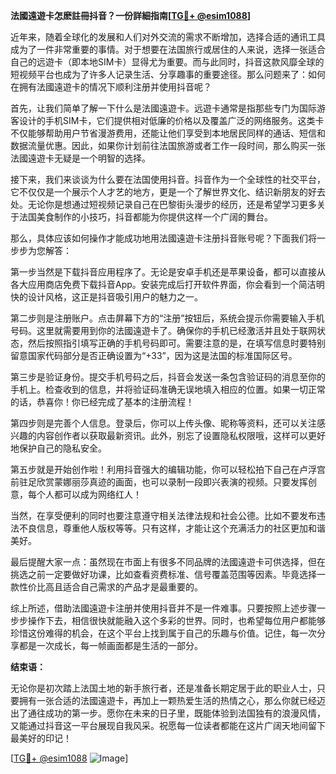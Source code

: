 **法國遠遊卡怎麽註冊抖音？一份詳細指南[[TG💪+ @esim1088](https://t.me/s/esim1088)]**

近年来，随着全球化的发展和人们对外交流的需求不断增加，选择合适的通讯工具成为了一件非常重要的事情。对于想要在法国旅行或居住的人来说，选择一张适合自己的远遊卡（即本地SIM卡）显得尤为重要。而与此同时，抖音这款风靡全球的短视频平台也成为了许多人记录生活、分享趣事的重要途径。那么问题来了：如何在拥有法國遠遊卡的情况下顺利注册并使用抖音呢？

首先，让我们简单了解一下什么是法國遠遊卡。远遊卡通常是指那些专门为国际游客设计的手机SIM卡，它们提供相对低廉的价格以及覆盖广泛的网络服务。这类卡不仅能够帮助用户节省漫游费用，还能让他们享受到本地居民同样的通话、短信和数据流量优惠。因此，如果你计划前往法国旅游或者工作一段时间，那么购买一张法國遠遊卡无疑是一个明智的选择。

接下来，我们来谈谈为什么要在法国使用抖音。抖音作为一个全球性的社交平台，它不仅仅是一个展示个人才艺的地方，更是一个了解世界文化、结识新朋友的好去处。无论你是想通过短视频记录自己在巴黎街头漫步的经历，还是希望学习更多关于法国美食制作的小技巧，抖音都能为你提供这样一个广阔的舞台。

那么，具体应该如何操作才能成功地用法國遠遊卡注册抖音账号呢？下面我们将一步步为您解答：

第一步当然是下载抖音应用程序了。无论是安卓手机还是苹果设备，都可以直接从各大应用商店免费下载抖音App。安装完成后打开软件界面，你会看到一个简洁明快的设计风格，这正是抖音吸引用户的魅力之一。

第二步则是注册账户。点击屏幕下方的“注册”按钮后，系统会提示你需要输入手机号码。这里就需要用到你的法國遠遊卡了。确保你的手机已经激活并且处于联网状态，然后按照指引填写正确的手机号码即可。需要注意的是，在填写信息时要特别留意国家代码部分是否正确设置为“+33”，因为这是法国的标准国际区号。

第三步是验证身份。提交手机号码之后，抖音会发送一条包含验证码的消息至你的手机上。检查收到的信息，并将验证码准确无误地填入相应的位置。如果一切正常的话，恭喜你！你已经完成了基本的注册流程！

第四步则是完善个人信息。登录后，你可以上传头像、昵称等资料，还可以关注感兴趣的内容创作者以获取最新资讯。此外，别忘了设置隐私权限哦，这样可以更好地保护自己的隐私安全。

第五步就是开始创作啦！利用抖音强大的编辑功能，你可以轻松拍下自己在卢浮宫前驻足欣赏蒙娜丽莎真迹的画面，也可以录制一段即兴表演的视频。只要发挥创意，每个人都可以成为网络红人！

当然，在享受便利的同时也要注意遵守相关法律法规和社会公德。比如不要发布违法不良信息，尊重他人版权等等。只有这样，才能让这个充满活力的社区更加和谐美好。

最后提醒大家一点：虽然现在市面上有很多不同品牌的法國遠遊卡可供选择，但在挑选之前一定要做好功课，比如查看资费标准、信号覆盖范围等因素。毕竟选择一款性价比高且适合自己需求的产品才是最重要的。

综上所述，借助法國遠遊卡注册并使用抖音并不是一件难事。只要按照上述步骤一步步操作下去，相信很快就能融入这个多彩的世界。同时，也希望每位用户都能够珍惜这份难得的机会，在这个平台上找到属于自己的乐趣与价值。记住，每一次分享都是一次成长，每一帧画面都是生活的一部分。

**结束语：**

无论你是初次踏上法国土地的新手旅行者，还是准备长期定居于此的职业人士，只要拥有一张合适的法國遠遊卡，再加上一颗热爱生活的热情之心，那么你就已经迈出了通往成功的第一步。愿你在未来的日子里，既能体验到法国独有的浪漫风情，又能通过抖音这一平台展现自我风采。祝愿每一位读者都能在这片广阔天地间留下最美好的印记！

[[TG💪+ @esim1088](https://t.me/s/esim1088) ![Image](https://i.postimg.cc/4NQfJmqS/Snipaste-2025-05-13-00-14-12.png)]